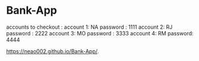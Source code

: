 # Bank-App

accounts to checkout : 
account 1: NA password : 1111
account 2: RJ password : 2222
account 3: MO password : 3333
account 4: RM password: 4444


 https://neao002.github.io/Bank-App/.
